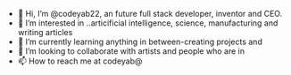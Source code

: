 - 👋 Hi, I’m @codeyab22, an future full stack developer, inventor and CEO. 
- 👀 I’m interested in ..articificial intelligence, science, manufacturing and writing articles 
- 🌱 I’m currently learning anything in between-creating projects and 
- 💞️ I’m looking to collaborate with artists and people who are in
- 📫 How to reach me at codeyab@

<!---
codeyab22/codeyab22 is a ✨ special ✨ repository because its `README.md` (this file) appears on your GitHub profile.
You can click the Preview link to take a look at your changes.
--->
